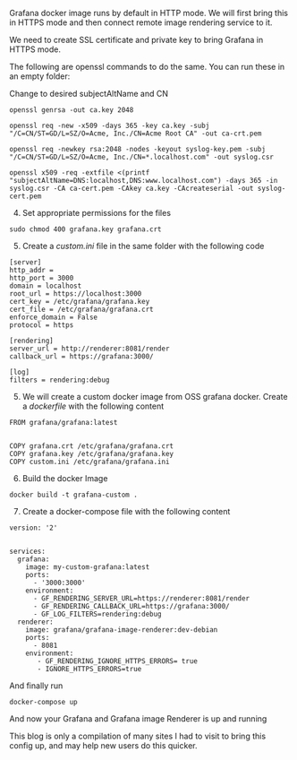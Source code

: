 
Grafana docker image runs by default in HTTP mode. We will first bring this in HTTPS mode and then connect remote  image rendering service to it.


We need to create SSL certificate and private key to bring Grafana in HTTPS mode.

The following are openssl commands to do the same. You can run these in an empty folder: 

Change to desired subjectAltName and CN

```
openssl genrsa -out ca.key 2048

openssl req -new -x509 -days 365 -key ca.key -subj "/C=CN/ST=GD/L=SZ/O=Acme, Inc./CN=Acme Root CA" -out ca-crt.pem

openssl req -newkey rsa:2048 -nodes -keyout syslog-key.pem -subj "/C=CN/ST=GD/L=SZ/O=Acme, Inc./CN=*.localhost.com" -out syslog.csr

openssl x509 -req -extfile <(printf "subjectAltName=DNS:localhost,DNS:www.localhost.com") -days 365 -in syslog.csr -CA ca-cert.pem -CAkey ca.key -CAcreateserial -out syslog-cert.pem
```

4.  Set appropriate permissions for the files
```
sudo chmod 400 grafana.key grafana.crt
```

5. Create a *custom.ini* file in the same folder with the following code
```
[server]
http_addr =
http_port = 3000
domain = localhost
root_url = https://localhost:3000
cert_key = /etc/grafana/grafana.key
cert_file = /etc/grafana/grafana.crt
enforce_domain = False
protocol = https

[rendering]
server_url = http://renderer:8081/render
callback_url = https://grafana:3000/

[log]
filters = rendering:debug
``` 

5. We will create a custom docker image from OSS grafana docker. Create a *dockerfile* with the following content

```
FROM grafana/grafana:latest

  
COPY grafana.crt /etc/grafana/grafana.crt
COPY grafana.key /etc/grafana/grafana.key
COPY custom.ini /etc/grafana/grafana.ini
```

6. Build the docker Image
```
docker build -t grafana-custom .
```


7. Create a docker-compose file with the following content

```
version: '2'
  

services:
  grafana:
    image: my-custom-grafana:latest
    ports:
      - '3000:3000'
    environment:
      - GF_RENDERING_SERVER_URL=https://renderer:8081/render
      - GF_RENDERING_CALLBACK_URL=https://grafana:3000/
      - GF_LOG_FILTERS=rendering:debug
  renderer:
    image: grafana/grafana-image-renderer:dev-debian
    ports:
      - 8081
    environment:
       - GF_RENDERING_IGNORE_HTTPS_ERRORS= true
       - IGNORE_HTTPS_ERRORS=true
```

And finally run 
```
docker-compose up
```

And now your Grafana and Grafana image Renderer is up and running

This blog is only a compilation of many sites I had to visit to bring this config up, and may help new users do this quicker. 